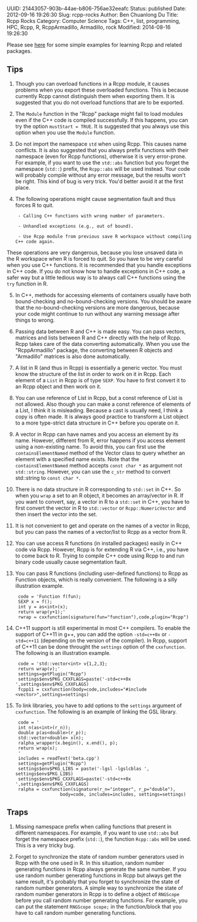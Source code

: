 UUID: 21443057-903b-44ae-b806-756ae32eeafc
Status: published
Date: 2012-09-16 19:26:30
Slug: rcpp-rocks
Author: Ben Chuanlong Du
Title: Rcpp Rocks
Category: Computer Science
Tags: C++, list, programming, HPC, Rcpp, R, RcppArmadillo, Armadillo, rock
Modified: 2014-08-16 19:26:30


Please see [here](https://bitbucket.org/dclong/r-learn/src/) 
for some simple examples for learning Rcpp and related packages.

## Tips

1. Though you can overload functions in a Rcpp module,
it causes problems when you export these overloaded functions.
This is because currently Rcpp cannot distinguish them when exporting them.
It is suggested that you do not overload functions that are to be exported.

2. The `Module` function in the "Rcpp" package 
might fail to load modules even if the C++ code is compiled successfully.
If this happens, 
you can try the option `mustStart = TRUE`.
It is suggested that you always use this option when you use the `Module` function.

3. Do not import the namespace `std` when using Rcpp. 
This causes name conflicts. 
It is also suggested that 
you always prefix functions with their namespace (even for Rcpp functions),
otherwise it is very error-prone.
For example, 
if you want to use the `std::abs` function 
but you forget the namespace (`std::`) prefix, 
the `Rcpp::abs` will be used instead. 
Your code will probably compile without any error message,
but the results won't be right. 
This kind of bug is very trick.
You'd better avoid it at the first place.

4. The following operations might cause segmentation fault and 
thus forces R to quit.

        - Calling C++ functions with wrong number of parameters.

        - Unhandled exceptions (e.g., out of bound).

        - Use Rcpp module from previous save R workspace without compiling C++ code again. 

These operations are very dangerous, 
because you lose unsaved data in the R workspace when R is forced to quit. 
So you have to be very careful when you use C++ functions. 
It is recommended that you handle exceptions in C++ code. 
If you do not know how to handle exceptions in C++ code,
a safer way but a little tedious way is to always call C++ functions using the `try` function in R.

5. In C++, 
methods for accessing elements of containers usually have both bound-checking 
and no-bound-checking versions. 
You should be aware that the no-bound-checking versions are more dangerous,
because your code might continue to run without any warning message after things to wrong.

1. Passing data between R and C++ is made easy. 
You can pass vectors, matrices and lists 
between R and C++ directly with the help of Rcpp. 
Rcpp takes care of the data converting automatically.
When you use the "RcppArmadillo" package, 
the converting between R objects and "Armadillo" matrices is also done automatically.

2. A list in R (and thus in Rcpp) is essentially a generic vector. 
You must know the structure of the list in order to work on it in Rcpp.
Each element of a `List` in Rcpp is of type `SEXP`. 
You have to first convert it to an Rcpp object 
and then work on it.

3. You can use reference of List in Rcpp, 
but a const reference of List is not allowed. 
Also though you can make a const reference of elements of a List,
I think it is misleading. 
Because a cast is usually need, 
I think a copy is often made. 
It is always good practice to transform a List object 
to a more type-strict data structure in C++ before you operate on it. 

3. A vector in Rcpp can have names and you access an element by its name. 
However, 
different from R, 
error happens if you access element using a non-existing name. 
To avoid this, 
you can first use the `containsElementNamed` method 
of the Vector class to query whether an element 
with a specified name exists. 
Note that the `containsElementNamed` method accepts `const char *` as argument
not `std::string`. 
However, 
you can use the `c_str` method to convert std::string to `const char *`.

4. There is no data structure in R corresponding to `std::set` in C++. 
So when you `wrap` a set to an R object, 
it becomes an array/vector in R.
If you want to convert, 
say, 
a vector in R to a `std::set` in C++,
you have to first convert the vector in R 
to `std::vector` or `Rcpp::NumericVector` 
and then insert the vector into the set.

4. It is not convenient to get and operate on the names of a vector in Rcpp,
but you can pass the names of a vector/list to Rcpp as a vector from R. 

5. You can use access R functions (in installed packages) easily in C++ code via Rcpp.
However, 
Rcpp is for extending R via C++, 
i.e., you have to come back to R. 
Trying to compile C++ code using Rcpp to and run binary code usually cause segmentation fault. 

5. You can pass R functions (including user-defined functions) to Rcpp as Function objects, 
which is really convenient. 
The following is a silly illustration example. 

        code = 'Function f(fun);
        SEXP x = f();
        int y = as<int>(x);
        return wrap(y+1);'
        rwrap = cxxfunction(signature(fun="function"),code,plugin="Rcpp")

6. C++11 support is still experimental in most C++ compilers. 
To enable the support of C++11 in g++, you can add the option `-std=c++0x` 
or `-std=c++11` (depending on the version of the compiler). 
In Rcpp, support of C++11 can be done throught the `settings` option 
of the `cxxfunction`. The following is an illustration example.  

        code = 'std::vector<int> v{1,2,3};
        return wrap(v);'
        settings=getPlugin("Rcpp")
        settings$env$PKG_CXXFLAGS=paste('-std=c++0x ',settings$env$PKG_CXXFLAGS)
        fcpp11 = cxxfunction(body=code,includes="#include <vector>",settings=settings)

9. To link libraries, 
you have to add options to the `settings` argument of `cxxfunction`.
The following is an example of linking the GSL library. 

        code = '
        int n(as<int>(r_n));
        double p(as<double>(r_p));
        std::vector<double> x(n);
        ralpha_wrapper(x.begin(), x.end(), p);
        return wrap(x);
        '
        includes = readText('beta.cpp')
        settings=getPlugin("Rcpp")
        settings$env$PKG_LIBS = paste('-lgsl -lgslcblas ', settings$env$PKG_LIBS)
        settings$env$PKG_CXXFLAGS=paste('-std=c++0x ',settings$env$PKG_CXXFLAGS)
        ralpha = cxxfunction(signature(r_n="integer", r_p="double"), 
                        body=code, includes=includes, settings=settings)

## Traps

1. Missing namespace prefix when calling functions that present in different namespaces.
For example,
if you want to use `std::abs` but forget the namespace prefix (`std::`),
the function `Rcpp::abs` will be used.
This is a very tricky bug.

2. Forget to synchronize the state of random number generators 
used in Rcpp with the one used in R. 
In this situation, 
random number generating functions in Rcpp always generate the same number. 
If you use random number generating functions in Rcpp but always get the same result, 
it's probably that you forget to synchronize the state of random number generators.
A simple way to synchronize the state of random number generators in Rcpp is to 
define a object of `RNGScope` before you call random number generating functions.
For example,
you can put the statement `RNGScope scope;` in the function/block that you have to call 
random number generating functions.
